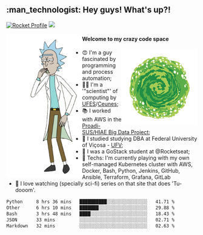 
<h2> :man_technologist: Hey guys! What's up?!</h2>
                                                                         
[![Rocket Profile](https://img.shields.io/static/v1?label=Rocketseat&message=Profile&colorA=purple&color=black&logo=Rocket&logoColor=white)](https://app.rocketseat.com.br/me/elyabe)
<a href="https://www.linkedin.com/in/elyabe/"><img src="https://img.shields.io/badge/LinkedIn-informational?logo=linkedin"/></a>

<img align='left' src="https://raw.githubusercontent.com/Elyabe/Elyabe/master/images/rick-dancing.gif" width='200'>

                       
#### Welcome to my crazy code space 
<img align='right' src="https://raw.githubusercontent.com/Elyabe/elyabe/master/images/portal-3.gif" width='200'>

- :heart_eyes: I'm a guy fascinated by programming and process automation; 
- :office_worker: I'm a '"scientist"' of computing by [UFES](http://ufes.br)/[Ceunes](http://ceunes.ufes.br);
- :books: I worked with AWS in the [Proadi-SUS/HIAE Big Data Project](https://hospitais.proadi-sus.org.br/projetos/24/big-data);
- :memo: I studied studying DBA at Federal University of Viçosa - [UFV](http://ufv.br);
- :rocket: I was a GoStack student at @Rocketseat;
- :green_heart: Techs: I'm currently playing with my own self-managed Kubernetes cluster with AWS, Docker, Bash, Python, Jenkins, GitHub, Ansible, Terraform, Grafana, GitLab
- :movie_camera: I love watching (specially sci-fi) series on that site that does 'Tu-dooom'.

<!--START_SECTION:waka-->
```text
Python     8 hrs 36 mins   ██████████░░░░░░░░░░░░░░░   41.71 % 
Other      6 hrs 10 mins   ███████░░░░░░░░░░░░░░░░░░   29.88 % 
Bash       3 hrs 48 mins   ████░░░░░░░░░░░░░░░░░░░░░   18.43 % 
JSON       33 mins         ░░░░░░░░░░░░░░░░░░░░░░░░░   02.71 % 
Markdown   32 mins         ░░░░░░░░░░░░░░░░░░░░░░░░░   02.63 %
```
<!--END_SECTION:waka-->
